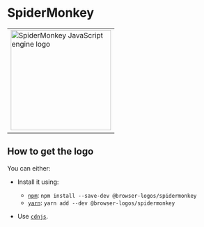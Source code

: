 SpiderMonkey
============

<!-- markdownlint-disable line-length no-inline-html -->
<table>
    <tr height=240>
        <td>
            <a href="https://github.com/alrra/browser-logos/tree/e2c8fac04e87f570e9f18fae8eb2ac827550161d/src/spidermonkey">
                <img width=230 src="https://raw.githubusercontent.com/alrra/browser-logos/e2c8fac04e87f570e9f18fae8eb2ac827550161d/src/spidermonkey/spidermonkey_512x512.png" alt="SpiderMonkey JavaScript engine logo">
            </a>
        </td>
    </tr>
</table>
<!-- markdownlint-enable line-length no-inline-html -->

How to get the logo
-------------------

You can either:

* Install it using:

  * [`npm`][npm]: `npm install --save-dev @browser-logos/spidermonkey`
  * [`yarn`][yarn]: `yarn add --dev @browser-logos/spidermonkey`

* Use [`cdnjs`][cdnjs].

<!-- Link labels: -->

[cdnjs]: https://cdnjs.com/libraries/browser-logos
[npm]: https://www.npmjs.com/
[yarn]: https://yarnpkg.com/
